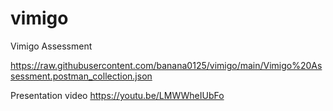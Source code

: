 # vimigo
Vimigo Assessment

https://raw.githubusercontent.com/banana0125/vimigo/main/Vimigo%20Assessment.postman_collection.json

Presentation video
https://youtu.be/LMWWheIUbFo
